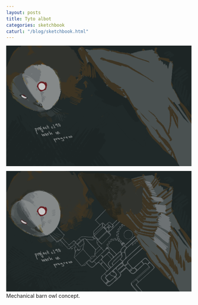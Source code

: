 ```yaml
---
layout: posts
title: Tyto albot
categories: sketchbook
caturl: "/blog/sketchbook.html"
---
```

<a href="/images/for-posts/mech_owl_wip.png" target="_blank"><img src="/images/for-posts/mech_owl_wip.png" width="500px"></a>
<br><a href="/images/for-posts/mech_owl_wip_.png" target="_blank"><img src="/images/for-posts/mech_owl_wip_.png" width="500px" style="margin-top:10px;"></a>
<br>Mechanical barn owl concept.